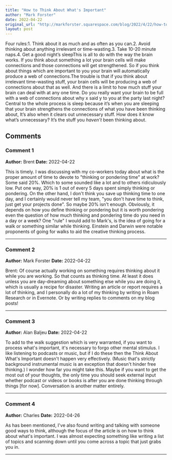 ```yaml
---
title: "How to Think About What's Important"
author: "Mark Forster"
date: 2022-04-22
original_url: "http://markforster.squarespace.com/blog/2022/4/22/how-to-think-about-whats-important.html"
layout: post
---
```


Four rules:1. Think about it as much and as often as you can.2. Avoid thinking about anything irrelevant or time-wasting.3. Take 10-20 minute naps.4. Get a good night’s sleepThis is all to do with the way the brain works. If you think about something a lot your brain cells will make connections and those connections will get strengthened. So if you think about things which are important to you your brain will automatically produce a web of connections.The trouble is that if you think about irrelevant time-wasting stuff, your brain cells will be producing a web of connections about that as well. And there is a limit to how much stuff your brain can deal with at any one time. Do you really want your brain to be full with a web of connections about why x said y to you at the party last night?Central to the whole process is sleep because it’s when you are sleeping that your brain strengthens the connections of what you have been thinking about, It’s also when it clears out unnecessary stuff. How does it know what’s unnecessary? It’s the stuff you *haven’t* been thinking about.

## Comments

### Comment 1
**Author:** Brent
**Date:** 2022-04-22

This is timely. I was discussing with my co-workers today about what is the proper amount of time to devote to "thinking or pondering time" at work? Some said 20%. Which to some sounded like a lot and to others ridiculously low.
Put one way, 20% is 1 out of every 5 days spent simply thinking or pondering. On the other hand, I don't think you save up thinking time to one day, and I certainly would never tell my team, "you don't have time to think, just get your projects done". So maybe 20% isn't enough.
Obviously, it depends on how you define thinking or pondering but it is worth pondering even the question of how much thinking and pondering time do you need in a day or a week?
One "rule" I would add to Mark's, is the idea of going for a walk or something similar while thinking. Einstein and Darwin were notable proponents of going for walks to aid the creative thinking process.

---

### Comment 2
**Author:** Mark Forster
**Date:** 2022-04-22

Brent:
Of course actually working on something requires thinking about it while you are working. So that counts as thinking time. At least it does unless you are day-dreaming about something else while you are doing it, which is usually a recipe for disaster.
Writing an article or report requires a lot of thinking, and I personally do a lot of my thinking by writing in Roam Research or in Evernote. Or by writing replies to comments on my blog posts!

---

### Comment 3
**Author:** Alan Baljeu
**Date:** 2022-04-22

To add to the walk suggestion which is very warranted, if you want to process what's important, it's necessary to forgo other mental stimulus. I like listening to podcasts or music, but if I do these then the Think About What's Important doesn't happen very effectively. (Music that's strictly background instrumental music is an exception that doesn't hinder free thinking.)
I wonder how far you might take this. Maybe if you want to get the most out of your thoughts, the only time you should seek external input whether podcast or videos or books is after you are done thinking through things [for now]. Conversation is another matter entirely.

---

### Comment 4
**Author:** Charles
**Date:** 2022-04-26

As has been mentioned, I've also found writing and talking with someone good ways to think, although the focus of the article is on how to think about what's important.
I was almost expecting something like writing a list of topics and scanning down until you come across a topic that just grabs you in.

---
